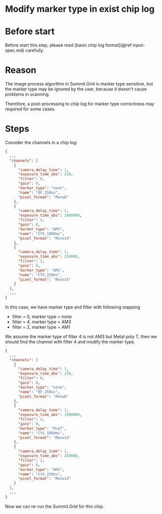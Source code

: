 
Modify marker type in exist chip log
====================================

Before start
============

Before start this step, please read [basic chip log format](@ref input-spec.md) carefully.

Reason
======

The image process algorithm in Summit.Grid is marker type sensitive, but the marker type may be ignored by the user, because it doesn't cause problems in scanning.

Therefore, a post-processing to chip log for marker type correctness may required for some cases.

Steps
=====

Consider the channels in a chip log:

```json
{
  ...
  "channels": [
    {
      "camera_delay_time": 1,
      "exposure_time_abs": 250,
      "filter": 0,
      "gain": 0,
      "marker_type": "none",
      "name": "BF_250us",
      "pixel_format": "Mono8"
    },
    {
      "camera_delay_time": 1,
      "exposure_time_abs": 1000000,
      "filter": 4,
      "gain": 0,
      "marker_type": "AM3",
      "name": "CY5_1000ms",
      "pixel_format": "Mono14"
    },
    {
      "camera_delay_time": 1,
      "exposure_time_abs": 250000,
      "filter": 2,
      "gain": 0,
      "marker_type": "AM1",
      "name": "CY3_250ms",
      "pixel_format": "Mono14"
    }
  ],
  ...
}
```

In this case, we have marker type and filter with following mapping

* filter = 0, marker type = none
* filter = 4, marker type = AM3
* filter = 2, marker type = AM1

We assume the marker type of filter 4 is not AM3 but Metal poly T, then we should find the channel with filter 4 and modify the marker type.

```json
{
  ...
  "channels": [
    {
      "camera_delay_time": 1,
      "exposure_time_abs": 250,
      "filter": 0,
      "gain": 0,
      "marker_type": "none",
      "name": "BF_250us",
      "pixel_format": "Mono8"
    },
    {
      "camera_delay_time": 1,
      "exposure_time_abs": 1000000,
      "filter": 4,
      "gain": 0,
      "marker_type": "M/pT",
      "name": "CY5_1000ms",
      "pixel_format": "Mono14"
    },
    {
      "camera_delay_time": 1,
      "exposure_time_abs": 250000,
      "filter": 2,
      "gain": 0,
      "marker_type": "AM1",
      "name": "CY3_250ms",
      "pixel_format": "Mono14"
    }
  ],
  ...
}
```

Now we can re-run the Summit.Grid for this chip.
